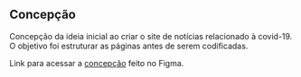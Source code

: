 ## Concepção

Concepção da ideia inicial ao criar o site de notícias relacionado à covid-19. O objetivo foi estruturar as páginas antes de serem codificadas.

Link para acessar a [concepção](https://www.figma.com/file/oTem2T4WnJ89Ea2Kzue4do/noticia-covid-19?node-id=0%3A1) feito no Figma.


